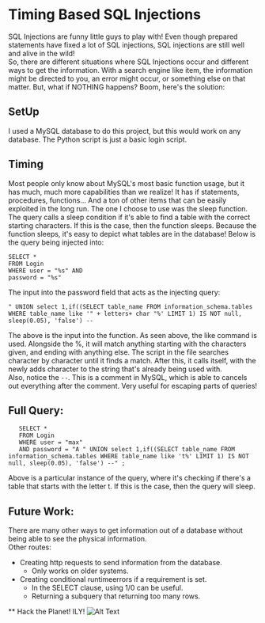 # Timing Based SQL Injections

SQL Injections are funny little guys to play with! Even though prepared statements have fixed a lot of SQL injections, SQL injections are still well and alive in the wild!  
So, there are different situations where SQL Injections occur and different ways to get the information. With a search engine like item, the information might be directed to you, an error might occur, or something else on that matter. But, what if NOTHING happens? Boom, here's the solution: 

## SetUp
I used a MySQL database to do this project, but this would work on any database. The Python script is just a basic login script.
## Timing 
 Most people only know about MySQL's most basic function usage, but it has much, much more capabilities than we realize! It has if statements, procedures, functions... And a ton of other items that can be easily exploited in the long run. The one I choose to use was the sleep function. The query calls a sleep condition if it's able to find a table with the correct starting characters. If this is the case, then the function sleeps. Because the function sleeps, it's easy to depict what tables are in the database! Below is the query being injected into:
 ``` 
 SELECT *
 FROM Login 
 WHERE user = "%s" AND 
 password = "%s"
 ```
 The input into the password field that acts as the injecting query:
 ```  
 " UNION select 1,if((SELECT table_name FROM information_schema.tables WHERE table_name like '" + letters+ char "%' LIMIT 1) IS NOT null, sleep(0.05), 'false') --
 ```
 
 The above is the input into the function. As seen above, the like command is used. Alongside the %, it will match anything starting with the characters given, and ending with anything else. The script in the file searches character by character until it finds a match. After this, it calls itself, with the newly adds character to the string that's already being used with.   
Also, notice the `--`. This is a comment in MySQL, which is able to cancels out everything after the comment. Very useful for escaping parts of queries!

  ## Full Query:
 ``` 
    SELECT *
    FROM Login
    WHERE user = "max"
    AND password = "A " UNION select 1,if((SELECT table_name FROM information_schema.tables WHERE table_name like 't%' LIMIT 1) IS NOT null, sleep(0.05), 'false') --" ;
 ```
 
 Above is a particular instance of the query, where it's checking if there's a table that starts with the letter t. If this is the case, then the query will sleep. 

## Future Work:
There are many other ways to get information out of a database without being able to see the physical information.  
Other routes: 
- Creating http requests to send information from the database.  
  - Only works on older systems. 
- Creating conditional runtimeerrors if a requirement is set.  
  - In the SELECT clause, using 1/0 can be useful. 
  - Returning a subquery that returning too many rows.

** Hack the Planet! ILY!
![Alt Text](https://gph.is/1NMhs5A)
